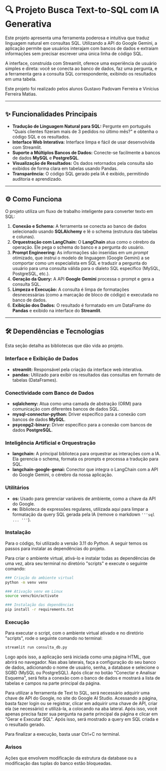 # 🔍 Projeto Busca Text-to-SQL com IA Generativa

Este projeto apresenta uma ferramenta poderosa e intuitiva que traduz linguagem natural em consultas SQL. Utilizando a API do Google Gemini, a aplicação permite que usuários interajam com bancos de dados e extraiam informações sem precisar escrever uma única linha de código SQL.

A interface, construída com Streamlit, oferece uma experiência de usuário simples e direta: você se conecta ao banco de dados, faz uma pergunta, e a ferramenta gera a consulta SQL correspondente, exibindo os resultados em uma tabela.

Este projeto foi realizado pelos alunos Gustavo Padovam Ferreira e Vinícius Ferreira Matias.

---

## ✨ Funcionalidades Principais

* **Tradução de Linguagem Natural para SQL:** Pergunte em português "Quais clientes fizeram mais de 3 pedidos no último mês?" e obtenha o código SQL e os resultados.
* **Interface Web Interativa:** Interface limpa e fácil de usar desenvolvida com Streamlit.
* **Suporte a Múltiplos Bancos de Dados:** Conecte-se facilmente a bancos de dados **MySQL** e **PostgreSQL**.
* **Visualização de Resultados:** Os dados retornados pela consulta são exibidos de forma clara em tabelas usando Pandas.
* **Transparência:** O código SQL gerado pela IA é exibido, permitindo auditoria e aprendizado.

---

## ⚙️ Como Funciona

O projeto utiliza um fluxo de trabalho inteligente para converter texto em SQL:

1.  **Conexão e Schema:** A ferramenta se conecta ao banco de dados selecionado usando **SQLAlchemy** e lê o schema (estrutura das tabelas e colunas).
2.  **Orquestração com LangChain:** O **LangChain** atua como o cérebro da operação. Ele pega o schema do banco e a pergunta do usuário.
3.  **Prompt Engineering:** As informações são inseridas em um *prompt* otimizado, que instrui o modelo de linguagem (Google Gemini) a se comportar como um especialista em SQL e traduzir a pergunta do usuário para uma consulta válida para o dialeto SQL específico (MySQL, PostgreSQL, etc.).
4.  **Geração da Query:** A API **Google Gemini** processa o prompt e gera a consulta SQL.
5.  **Limpeza e Execução:** A consulta é limpa de formatações desnecessárias (como a marcação de bloco de código) e executada no banco de dados.
6.  **Exibição dos Dados:** O resultado é formatado em um DataFrame do **Pandas** e exibido na interface do **Streamlit**.

---

## 🛠️ Dependências e Tecnologias

Esta seção detalha as bibliotecas que dão vida ao projeto.

### Interface e Exibição de Dados
* **streamlit:** Responsável pela criação da interface web interativa.
* **pandas:** Utilizado para exibir os resultados das consultas em formato de tabelas (DataFrames).

### Conectividade com Banco de Dados
* **sqlalchemy:** Atua como uma camada de abstração (ORM) para comunicação com diferentes bancos de dados SQL.
* **mysql-connector-python:** Driver específico para a conexão com bancos de dados **MySQL**.
* **psycopg2-binary:** Driver específico para a conexão com bancos de dados **PostgreSQL**.

### Inteligência Artificial e Orquestração
* **langchain:** A principal biblioteca para orquestrar as interações com a IA. Ela gerencia o schema, formata os prompts e processa a tradução para SQL.
* **langchain-google-genai:** Conector que integra o LangChain com a API do Google Gemini, o cérebro da nossa aplicação.

### Utilitários
* **os:** Usado para gerenciar variáveis de ambiente, como a chave da API do Google.
* **re:** Biblioteca de expressões regulares, utilizada aqui para limpar a formatação da query SQL gerada pela IA (remove o markdown `'''sql ... '''`).

### Instalação
Para o código, foi utilizado a versão 3.11 do Python. A seguir temos os passos para instalar as dependências do projeto.

Para criar o ambiente virtual, ativá-lo e  instalar todas as dependências de uma vez, abra seu terminal no diretório "scripts" e execute o seguinte comando:

```bash
### Criação do ambiente virtual
python -m venv venv 

### Ativação venv em Linux
source venv/bin/activate

### Instalação das dependências 
pip install -r requirements.txt
```

### Execução
Para executar o script, com o ambiente virtual ativado e no diretório "scripts", rode o seguinte comando no terminal:
```bash
streamlit run consulta_db.py
```
Logo após isso, a aplicação será iniciada como uma página HTML, que abrirá no navegador. Nas abas laterais, faça a configuração do seu banco de dados, adicionando o nome de usuário, senha, a database e selecione o SGBD (MySQL ou PostgreSQL). Após clicar no botão "Conectar e Analisar Esquema", será feita a conexão com o banco de dados e mostrará a lista de tabelas e campos na parte principal da página.

Para utilizar a ferramenta de Text to SQL, será necessário adquirir uma chave de API do Google, no site do Google AI Studio. Acessando a página, basta fazer login ou se registrar, clicar em adquirir uma chave de API, criar ela (se necessário) e utilizá-la, a colocando na aba lateral. Após isso, você apenas precisa fazer sua pergunta na parte principal da página e clicar em "Gerar e Executar SQL". Após isso, será mostrado a query em SQL criada e o resultado gerado. 

Para finalizar a execução, basta usar Ctrl+C no terminal.

### Avisos
Ações que envolvem modificação da estrutura da database ou a modificação das tuplas do banco estão bloqueadas.
